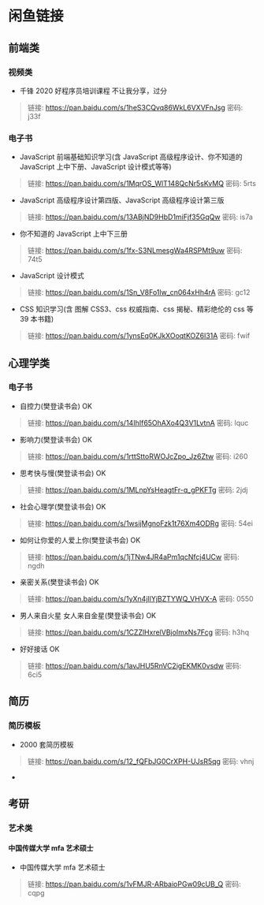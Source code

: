 # 闲鱼链接

## 前端类

### 视频类

- 千锋 2020 好程序员培训课程 不让我分享，过分

> 链接: https://pan.baidu.com/s/1heS3CQvq86WkL6VXVFnJsg 密码: j33f

### 电子书

- JavaScript 前端基础知识学习(含 JavaScript 高级程序设计、你不知道的 JavaScript 上中下册、JavaScript 设计模式等等)

> 链接: https://pan.baidu.com/s/1MqrOS_WlT148QcNr5sKvMQ 密码: 5rts

- JavaScript 高级程序设计第四版、JavaScript 高级程序设计第三版

> 链接: https://pan.baidu.com/s/13ABjND9HbD1miFjf35GqQw 密码: is7a

- 你不知道的 JavaScript 上中下三册

> 链接: https://pan.baidu.com/s/1fx-S3NLmesgWa4RSPMt9uw 密码: 74t5

- JavaScript 设计模式

> 链接: https://pan.baidu.com/s/1Sn_V8Fo1lw_cn064xHh4rA 密码: gc12

- CSS 知识学习(含 图解 CSS3、css 权威指南、css 揭秘、精彩绝伦的 css 等 39 本书籍)

> 链接: https://pan.baidu.com/s/1ynsEq0KJkXOoqtKOZ6l31A 密码: fwif

## 心理学类

### 电子书

- 自控力(樊登读书会) OK

> 链接: https://pan.baidu.com/s/14IhIf65OhAXo4Q3V1LvtnA 密码: lquc

- 影响力(樊登读书会) OK

> 链接: https://pan.baidu.com/s/1rttSttoRWOJcZpo_Jz6Ztw 密码: i260

- 思考快与慢(樊登读书会) OK

> 链接: https://pan.baidu.com/s/1MLnpYsHeagtFr-q_gPKFTg 密码: 2jdj

- 社会心理学(樊登读书会) OK

> 链接: https://pan.baidu.com/s/1wsijMgnoFzk1t76Xm4ODRg 密码: 54ei

- 如何让你爱的人爱上你(樊登读书会) OK

> 链接: https://pan.baidu.com/s/1jTNw4JR4aPm1qcNfcj4UCw 密码: ngdh

- 亲密关系(樊登读书会) OK

> 链接: https://pan.baidu.com/s/1yXn4jIlYjBZTYWQ_VHVX-A 密码: 0550

- 男人来自火星 女人来自金星(樊登读书会) OK

> 链接: https://pan.baidu.com/s/1CZZlHxrelVBjoImxNs7Fcg 密码: h3hq

- 好好接话 OK

> 链接: https://pan.baidu.com/s/1avJHU5RnVC2igEKMK0vsdw 密码: 6ci5

## 简历

### 简历模板

- 2000 套简历模板

> 链接: https://pan.baidu.com/s/12_fQFbJG0CrXPH-UJsR5qg 密码: vhnj

-

## 考研

### 艺术类

#### 中国传媒大学 mfa 艺术硕士

- 中国传媒大学 mfa 艺术硕士

> 链接: https://pan.baidu.com/s/1vFMJR-ARbaioPGw09cUB_Q 密码: cqpg
